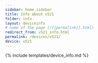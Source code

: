 ```yaml
---
sidebar: home_sidebar
title: Info about v521
folder: info
layout: deviceinfo
# name of the page (/{{permalink}}.html)
redirect_from: v521_info.html
permalink: /devices/v521/
device: v521
---
```

{% include templates/device_info.md %}
